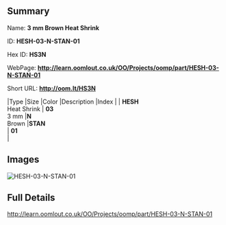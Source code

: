 

## Summary
 
Name: __3 mm Brown Heat Shrink__

ID: __HESH-03-N-STAN-01__

Hex ID: __HS3N__

WebPage: __http://learn.oomlout.co.uk/OO/Projects/oomp/part/HESH-03-N-STAN-01__

Short URL: __http://oom.lt/HS3N__


|Type   |Size   |Color   |Description   |Index   |
| __HESH__ <br>Heat Shrink  | __03__<br>3 mm   |__N__<br>Brown    |__STAN__<br>    | __01__<br>  |


## Images
![HESH-03-N-STAN-01](http://oomlout.com/oomp-gen/parts/HESH-03-N-STAN-01/HESH-03-N-STAN-01_420.jpg)

## Full Details

 http://learn.oomlout.co.uk/OO/Projects/oomp/part/HESH-03-N-STAN-01

